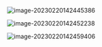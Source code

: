 ![image-20230220142445386](https://blog-pic-1313935212.cos.ap-guangzhou.myqcloud.com/imgs/202302201424430.png)

![image-20230220142452238](https://blog-pic-1313935212.cos.ap-guangzhou.myqcloud.com/imgs/202302201424288.png)

![image-20230220142459406](https://blog-pic-1313935212.cos.ap-guangzhou.myqcloud.com/imgs/202302201424447.png)